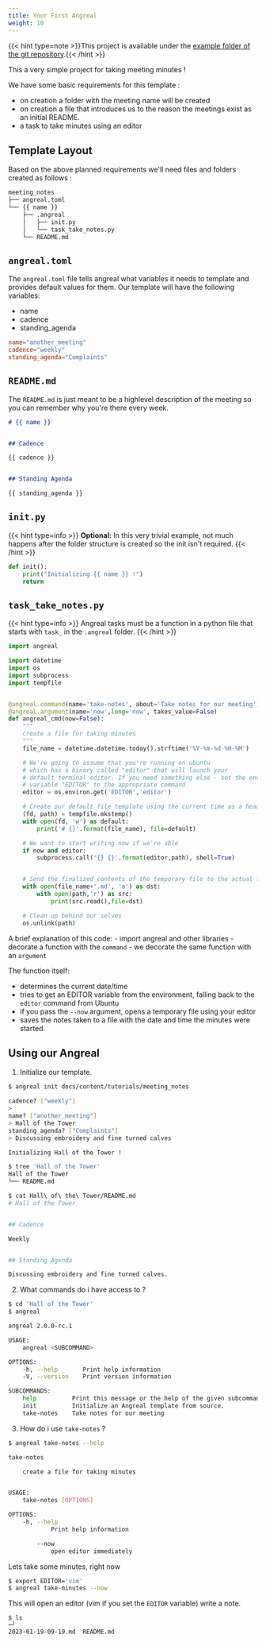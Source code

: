 ```yaml
---
title: Your First Angreal
weight: 10
---
```


{{< hint type=note >}}This project is available under the [example folder of the git repository](https://github.com/angreal/angreal/tree/main/example).{{< /hint >}}

This a very simple project for taking meeting minutes !

We have some basic requirements for this template :

-   on creation a folder with the meeting name will be created
-   on creation a file that introduces us to the reason the meetings
    exist as an initial README.
-   a task to take minutes using an editor

## Template Layout

Based on the above planned requirements we'll need files and folders created as follows :

```bash
meeting_notes
├── angreal.toml
└── {{ name }}
    ├── .angreal
    │   ├── init.py
    │   └── task_take_notes.py
    └── README.md
```
## `angreal.toml`

The `angreal.toml` file tells angreal what variables it needs to template and provides default values for them.
Our template will have the following variables:
- name
- cadence
- standing_agenda

```toml
name="another_meeting"
cadence="weekly"
standing_agenda="Complaints"
```

## `README.md`

The `README.md` is just meant to be a highlevel description of the meeting so you can remember why you're there every week.

```markdown
# {{ name }}


## Cadence

{{ cadence }}


## Standing Agenda

{{ standing_agenda }}
```


## `init.py`
{{< hint type=info >}}
**Optional:** In this very trivial example, not much happens after the folder structure is created so the init isn't required.
{{< /hint >}}

```python
def init():
    print("Initializing {{ name }} !")
    return
```

## `task_take_notes.py`

{{< hint type=info >}}
Angreal tasks must be a function in a python file that starts with `task_` in the `.angreal` folder.
{{< /hint >}}


```python
import angreal

import datetime
import os
import subprocess
import tempfile


@angreal.command(name='take-notes', about='Take notes for our meeting')
@angreal.argument(name='now',long='now', takes_value=False)
def angreal_cmd(now=False):
    """
    create a file for taking minutes
    """
    file_name = datetime.datetime.today().strftime('%Y-%m-%d-%H-%M')

    # We're going to assume that you're running on ubuntu
    # which has a binary called "editor" that will launch your
    # default terminal editor. If you need something else - set the environment
    # variable "EDITOR" to the appropriate command
    editor = os.environ.get('EDITOR','editor')

    # Create our default file template using the current time as a header
    (fd, path) = tempfile.mkstemp()
    with open(fd, 'w') as default:
        print('# {}'.format(file_name), file=default)

    # We want to start writing now if we're able
    if now and editor:
        subprocess.call('{} {}'.format(editor,path), shell=True)


    # Send the finalized contents of the temporary file to the actual file
    with open(file_name+'.md', 'a') as dst:
        with open(path,'r') as src:
            print(src.read(),file=dst)

    # Clean up behind our selves
    os.unlink(path)
```
A brief explanation of this code:
    - import angreal and other libraries
    - decorate a function with the `command`
    - we decorate the same function with an `argument`

The function itself:
- determines the current date/time
- tries to get an EDITOR variable from the environment, falling back to the `editor` command from Ubuntu
- if you pass the `--now` argument, opens a temporary file using your editor
- saves the notes taken to a file with the date and time the minutes were started.

## Using our Angreal

1. Initialize our template.
```bash
$ angreal init docs/content/tutorials/meeting_notes

cadence? ["weekly"]
>
name? ["another_meeting"]
> Hall of the Tower
standing_agenda? ["Complaints"]
> Discussing embroidery and fine turned calves

Initializing Hall of the Tower !
```
```bash
$ tree 'Hall of the Tower'
Hall of the Tower
└── README.md
```

```bash
$ cat Hall\ of\ the\ Tower/README.md                                                                                                            ─╯
# Hall of the Tower


## Cadence

Weekly


## Standing Agenda

Discussing embroidery and fine turned calves.

```

2. What commands do i have access to ?

```bash
$ cd 'Hall of the Tower'
$ angreal

angreal 2.0.0-rc.1

USAGE:
    angreal <SUBCOMMAND>

OPTIONS:
    -h, --help       Print help information
    -V, --version    Print version information

SUBCOMMANDS:
    help          Print this message or the help of the given subcommand(s)
    init          Initialize an Angreal template from source.
    take-notes    Take notes for our meeting

```

3. How do i use `take-notes` ?

```bash
$ angreal take-notes --help

take-notes

    create a file for taking minutes


USAGE:
    take-notes [OPTIONS]

OPTIONS:
    -h, --help
            Print help information

        --now
            open editor immediately
```

Lets take some minutes, right now

```bash
$ export EDITOR='vim'
$ angreal take-minutes --now
```

This will open an editor (vim if you set the `EDITOR` variable) write a note.

```
$ ls                                                                                                                                            ─╯
2023-01-19-09-19.md  README.md
```
